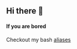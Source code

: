 ## Hi there 👋

#### If you are bored
Checkout my bash [aliases](https://github.com/gapidobri/gapidobri/blob/main/aliases.sh)
